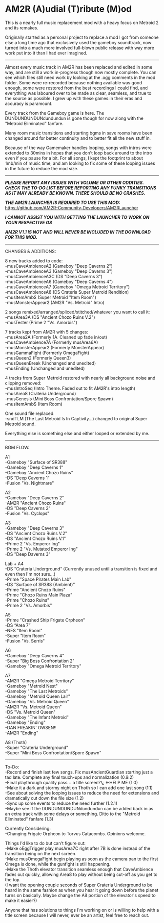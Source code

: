 # AM2R (A)udial (T)ribute (M)od 
This is a nearly full music replacement mod with a heavy focus on Metroid 2 and its remakes.  

Originally started as a personal project to replace a mod I got from someone else a long time ago that exclusively used the gameboy soundtrack, now turned into a much more involved full-blown public release with way more work put into it than I had ever imagined.

---

Almost every music track in AM2R has been replaced and edited in some way, and are still a work in-progress though now mostly complete. You can see which files still need work by looking at the .ogg comments in the mod folder. Some were re-recorded because nothing available was good enough, some were restored from the best recordings I could find, and everything was laboured over to be made as clear, seamless, and true to the source as possible. I grew up with these games in their eras and accuracy is paramount.

Every track from the Gameboy game is here. The DUNDUNDUNDUNdundundun is gone though for now along with the "Metroid Eliminated" fanfare.  

Many room music transitions and starting bgms in save rooms have been changed around for better continuity and to better fit all the new stuff in.  

Because of the way Gamemaker handles looping, songs with intros were extended to 30mins in hopes that you don't loop back around to the intro even if you pause for a bit. For all songs, I kept the footprint to about 1mb/min of music time, and am looking to fix some of these looping issues in the future to reduce the mod size. 

---

***PLEASE REPORT ANY ISSUES WITH VOLUME OR OTHER ODDITIES. CHECK THE TO-DO LIST BEFORE REPORTING ANY FUNKY TRANSITIONS AS IT MAY ALREADY BE KNOWN. THERE SHOULD BE NO CRASHES.***

***THE AM2R LAUNCHER IS REQUIRED TO USE THIS MOD:*** https://github.com/AM2R-Community-Developers/AM2RLauncher  

***I CANNOT ASSIST YOU WITH GETTING THE LAUNCHER TO WORK ON YOUR RESPECTIVE OS***

***AM2R V1.1 IS NOT AND WILL NEVER BE INCLUDED IN THE DOWNLOAD FOR THIS MOD.***  

---

CHANGES & ADDITIONS:
  
8 new tracks added to code:  
-musCaveAmbienceA2 (Gameboy "Deep Caverns 2")  
-musCaveAmbienceA3 (Gameboy "Deep Caverns 3")  
-musCaveAmbienceA3C (DS "Deep Caverns 3")  
-musCaveAmbienceA6 (Gameboy "Deep Caverns 4")  
-musCaveAmbienceA7 (Gameboy "Omega Metroid Territory")  
-musCaveAmbienceA8 (DS Crateria Super Metroid Rendition)  
-musItemAmbS (Super Metroid "Item Room")  
-musMonsterAppear2 (AM2R "Vs. Metroid" Intro)  
 
2 songs remixed/arranged/spliced/stitched/whatever you want to call it:  
-musArea3A (DS "Ancient Chozo Ruins V.2")  
-musTester (Prime 2 "Vs. Amorbis")  
 
7 tracks kept from AM2R with 5 changes:  
-musArea2A (Formerly 1A. Cleaned up fade in/out)  
-musCaveAmbience7A (Formerly musArea6A)  
-musMonsterAppear2 (Formerly MonsterAppear)  
-musGammaFight (Formerly OmegaFight)  
-musQueen2 (Formerly Queen3)  
-musQueenBreak (Unchanged and unedited)  
-musEnding (Unchanged and unedited)  
 
4 tracks from Super Metroid restored with nearly all background noise and clipping removed:  
-musIntroSeq (Intro Theme. Faded out to fit AM2R's intro length)  
-musArea8 (Crateria Underground)  
-musGenesis (Mini Boss Confrontation/Spore Spawn)  
-musItemAmbS (Item Room)  
 
One sound file replaced:  
-sndTLM (The Last Metroid Is In Captivity...) changed to original Super Metroid sound.  
 
Everything else is something else and either looped or extended by me.    
 
---
 
BGM FLOW:  
  
A1  
-Gameboy "Surface of SR388"  
-Gameboy "Deep Caverns 1"  
-Gameboy "Ancient Chozo Ruins"  
-DS "Deep Caverns 1"  
-Fusion "Vs. Nightmare"  

A2  
-Gameboy "Deep Caverns 2"  
-AM2R "Ancient Chozo Ruins"  
-DS "Deep Caverns 2"  
-Fusion "Vs. Cyclops"  

A3  
-Gameboy "Deep Caverns 3"  
-DS "Ancient Chozo Ruins V.2"  
-DS "Ancient Chozo Ruins V.1"  
-Prime 2 "Vs. Emperor Ing"  
-Prime 2 "Vs. Mutated Emperor Ing"  
-DS "Deep Daverns 3"  

Lab + A4  
-DS "Crateria Underground" (Currently unused until a transition is fixed and even then I'm not sure...)  
-Prime "Space Pirates Main Lab"  
-DS "Surface of SR388 (Ambient)"  
-Prime "Ancient Chozo Ruins"  
-Prime "Chozo Ruins Main Plaza"  
-Prime "Chozo Ruins"  
-Prime 2 "Vs. Amorbis"  

A5  
-Prime "Crashed Ship Frigate Orpheon"  
-DS “Area 7”  
-NES "Item Room"  
-Super "Item Room"  
-Fusion "Vs. Serris"  

A6  
-Gameboy "Deep Caverns 4"  
-Super "Big Boss Confrontation 2"  
-Gameboy "Omega Metroid Territory"  

A7  
-AM2R "Omega Metroid Territory"  
-Gameboy "Metroid Nest"  
-Gameboy "The Last Metroids"  
-Gameboy "Metroid Queen Lair"  
-Gameboy "Vs. Metroid Queen"  
-AM2R "Vs. Metroid Queen"  
-DS "Vs. Metroid Queen"  
-Gameboy "The Infant Metroid"  
-Gameboy "Ending"  
-DAN FREAKIN' OWSEN!!  
-AM2R "Ending"  

A8 (Thoth)  
-Super "Crateria Underground"  
-Super "Mini Boss Confrontation/Spore Spawn"  

---

To-Do:  
-Record and finish last few songs. Fix musAncientGuardian starting just a tad late. Complete any final touch-ups and normalization (0.9.2)  
-Final playthrough quality pass + a title screen?!¿ <-HELP ME (1.0)  
-Make it a dark and stormy night on Thoth so I can add one last song (1.1)  
-See about solving the looping issues to reduce the need for extensions and dramatically cut down the file size (1.2)  
-Sync up some events to reduce the need further (1.2.1)  
-Maybe see if the DUNDUNDUNDUNdundundun can be added back in as an extra track with some delays or something. Ditto to the "Metroid Eliminated" fanfare (1.3)  

Currently Considering:  
-Changing Frigate Orpheon to Torvus Catacombs. Opinions welcome.  

Things I'd like to do but can't figure out:  
-Make oEggTrigger play musArea7C right after 7B is done instead of the transition being on the next screen.  
-Make musOmegaFight begin playing as soon as the camera pan to the first Omega is done, while the gunfight is still happening.  
-Make the Thoth elevator transition seamless enough that CaveAmbience fades out quickly, allowing Area8 to play without being cut-off as you get to the top.  
(I want the opening couple seconds of Super Crateria Underground to be heard in the same fashion as when you hear it going down before the planet turns on basically. Maybe change the A8 portion of the elevator's speed to make it easier?)  

Anyone that has solutions to things I'm working on or is willing to help with a title screen because I will never, ever be an artist, feel free to reach out.
